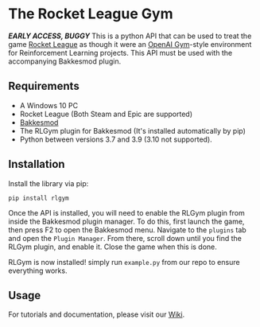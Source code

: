 # The Rocket League Gym
***EARLY ACCESS, BUGGY***
This is a python API that can be used to treat the game [Rocket League](https://www.rocketleague.com) as though it were an [OpenAI Gym](https://gym.openai.com)-style environment for Reinforcement Learning projects. This API must be used with the accompanying Bakkesmod plugin.

## Requirements
* A Windows 10 PC
* Rocket League (Both Steam and Epic are supported)
* [Bakkesmod](https://www.bakkesmod.com)
* The RLGym plugin for Bakkesmod (It's installed automatically by pip)
* Python between versions 3.7 and 3.9 (3.10 not supported).

## Installation
Install the library via pip:
```
pip install rlgym
```
Once the API is installed, you will need to enable the RLGym plugin from inside the Bakkesmod plugin manager. To do this, first launch the game, then press F2 to open the Bakkesmod menu. Navigate to the `plugins` tab and open the `Plugin Manager`. From there, scroll down until you find the RLGym plugin, and enable it. Close the game when this is done.

RLGym is now installed! simply run ```example.py``` from our repo to ensure everything works.

## Usage
For tutorials and documentation, please visit our [Wiki](https://rlgym.github.io/).
